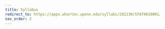 ```yaml
---
title: Syllabus
redirect_to: https://apps.wharton.upenn.edu/syllabi/202230/STAT9610001/
nav_order: 2
---
```

